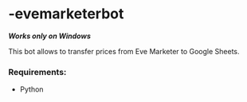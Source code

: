 # -evemarketerbot

***Works only on Windows***

This bot allows to transfer prices from Eve Marketer to Google Sheets.

### **Requirements:**

- Python
